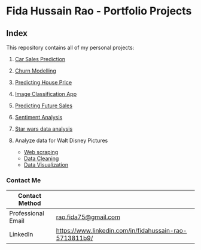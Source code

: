 # Fida Hussain Rao - Portfolio Projects
## Index
This repository contains all of my personal projects:
1. [Car Sales Prediction](https://github.com/raofida75/PersonalProjects/blob/main/Car%20Sales%20Prediction/Car%20Sales%20Prediction.ipynb)
2. [Churn Modelling](https://github.com/raofida75/PersonalProjects/blob/main/Churn%20Modelling/Churn%20Modelling%20Project.ipynb)
3. [Predicting House Price](https://github.com/raofida75/PersonalProjects/blob/main/Advanced%20House%20Price%20Prediction/House%20Price%20Prediction1.ipynb)
4. [Image Classification App](https://github.com/raofida75/PersonalProjects/blob/main/Image%20Classification%20App/Image%20Classification%20using%20Adam.ipynb)
5. [Predicting Future Sales](https://github.com/raofida75/PersonalProjects/blob/main/Predicting%20Future%20Sales/Predicting%20Future%20Sales.ipynb)
6. [Sentiment Analysis](https://github.com/raofida75/PersonalProjects/blob/main/Sentiment%20Analysis%20Project/Sentiment%20Analysis.ipynb)
7. [Star wars data analysis](https://github.com/raofida75/PersonalProjects/blob/main/Star-wars-survey-data/Star%20wars%20survey.ipynb)
8. Analyze data for Walt Disney Pictures
    
    - [Web scraping](https://github.com/raofida75/PersonalProjects/blob/main/Web%20Scraping%20and%20Analyzing%20movie%20data/Web%20scraping.ipynb)  
    - [Data Cleaning](https://github.com/raofida75/PersonalProjects/blob/main/Web%20Scraping%20and%20Analyzing%20movie%20data/Data%20Cleaning.ipynb)
    - [Data Visualization](https://github.com/raofida75/PersonalProjects/blob/main/Web%20Scraping%20and%20Analyzing%20movie%20data/Data%20Visualization.ipynb)

### Contact Me

| Contact Method |  |
| --- | --- |
| Professional Email | rao.fida75@gmail.com |
| LinkedIn | https://www.linkedin.com/in/fidahussain-rao-5713811b9/ |
